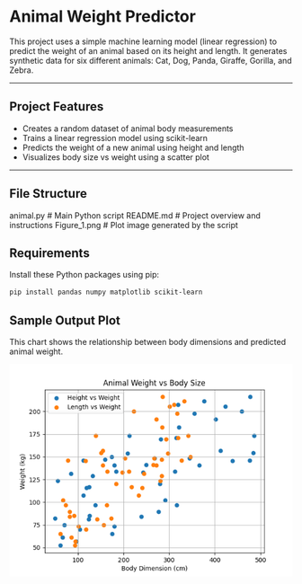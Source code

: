 # Animal Weight Predictor

This project uses a simple machine learning model (linear regression) to predict the weight of an animal based on its height and length. It generates synthetic data for six different animals: Cat, Dog, Panda, Giraffe, Gorilla, and Zebra.

---

## Project Features

- Creates a random dataset of animal body measurements
- Trains a linear regression model using scikit-learn
- Predicts the weight of a new animal using height and length
- Visualizes body size vs weight using a scatter plot

---

## File Structure
animal.py # Main Python script
README.md # Project overview and instructions
Figure_1.png # Plot image generated by the script

## Requirements
Install these Python packages using pip:
```bash
pip install pandas numpy matplotlib scikit-learn
```

## Sample Output Plot

This chart shows the relationship between body dimensions and predicted animal weight.

![Animal Weight Plot](Figure_1.png)
